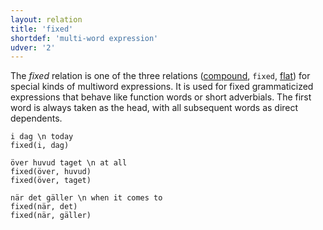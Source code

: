 ```yaml
---
layout: relation
title: 'fixed'
shortdef: 'multi-word expression'
udver: '2'
---
```


The _fixed_ relation is one of the three relations ([compound](), `fixed`, [flat]()) for special kinds of multiword expressions.
It is used for fixed grammaticized expressions that behave like function words or short adverbials. The first word is always
taken as the head, with all subsequent words as direct dependents.

~~~ sdparse
i dag \n today
fixed(i, dag)
~~~

~~~ sdparse
över huvud taget \n at all
fixed(över, huvud)
fixed(över, taget)
~~~

~~~ sdparse
när det gäller \n when it comes to
fixed(när, det)
fixed(när, gäller)
~~~
<!-- Interlanguage links updated Po 6. listopadu 2023, 21:42:55 CET -->
